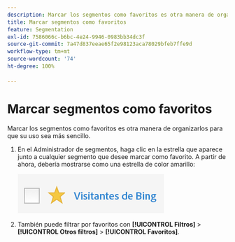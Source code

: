 ```yaml
---
description: Marcar los segmentos como favoritos es otra manera de organizarlos para que su uso sea más sencillo.
title: Marcar segmentos como favoritos
feature: Segmentation
exl-id: 7586066c-b6bc-4e24-9946-0983bb34dc3f
source-git-commit: 7a47d837eeae65f2e98123aca78029bfeb7ffe9d
workflow-type: tm+mt
source-wordcount: '74'
ht-degree: 100%

---
```


# Marcar segmentos como favoritos

Marcar los segmentos como favoritos es otra manera de organizarlos para que su uso sea más sencillo.

1. En el Administrador de segmentos, haga clic en la estrella que aparece junto a cualquier segmento que desee marcar como favorito. A partir de ahora, debería mostrarse como una estrella de color amarillo:

   ![](assets/favorites.png)

1. También puede filtrar por favoritos con **[!UICONTROL Filtros]** > **[!UICONTROL Otros filtros]** > **[!UICONTROL Favoritos]**.
